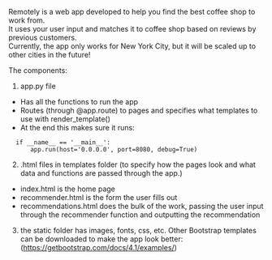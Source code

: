 Remotely is a web app developed to help you find the best coffee shop to work from.    
It uses your user input and matches it to coffee shop based on reviews by previous customers.  
Currently, the app only works for New York City, but it will be scaled up to other cities in the future!

The components:

1. app.py file
  - Has all the functions to run the app
  - Routes (through @app.route) to pages and specifies what templates to use with render_template()
  - At the end this makes sure it runs:  
```  
  if __name__ == '__main__':
      app.run(host='0.0.0.0', port=8080, debug=True)
```

2. .html files in templates folder (to specify how the pages look and what data and functions are passed through the app.)
  - index.html is the home page
  - recommender.html is the form the user fills out
  - recommendations.html does the bulk of the work, passing the user input through the recommender function and outputting the recommendation

3. the static folder has images, fonts, css, etc. Other Bootstrap templates can be downloaded to make the app look better: (https://getbootstrap.com/docs/4.1/examples/)
